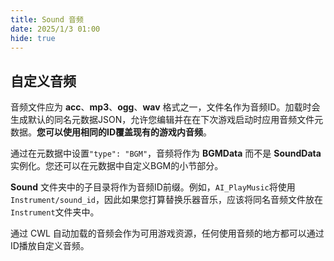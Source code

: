 ```yaml
---
title: Sound 音频
date: 2025/1/3 01:00
hide: true
---
```


## 自定义音频

音频文件应为 **acc**、**mp3**、**ogg**、**wav** 格式之一，文件名作为音频ID。加载时会生成默认的同名元数据JSON，允许您编辑并在在下次游戏启动时应用音频文件元数据。**您可以使用相同的ID覆盖现有的游戏内音频**。

通过在元数据中设置`"type": "BGM"`，音频将作为 **BGMData** 而不是 **SoundData** 实例化。您还可以在元数据中自定义BGM的小节部分。

**Sound** 文件夹中的子目录将作为音频ID前缀。例如，`AI_PlayMusic`将使用`Instrument/sound_id`，因此如果您打算替换乐器音乐，应该将同名音频文件放在`Instrument`文件夹中。

通过 CWL 自动加载的音频会作为可用游戏资源，任何使用音频的地方都可以通过ID播放自定义音频。